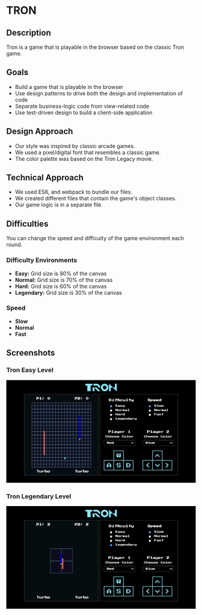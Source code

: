# TRON

## Description

Tron is a game that is playable in the browser based on the classic Tron game.

## Goals

* Build a game that is playable in the browser
* Use design patterns to drive both the design and implementation of code
* Separate business-logic code from view-related code
* Use test-driven design to build a client-side application

## Design Approach

* Our style was inspired by classic arcade games.
* We used a pixel/digital font that resembles a classic game.
* The color palette was based on the Tron Legacy movie.

## Technical Approach

* We used ES6, and webpack to bundle our files.
* We created different files that contain the game's object classes.
* Our game logic is in a separate file.

## Difficulties

You can change the speed and difficulty of the game environment each round.

### Difficulty Environments

* **Easy:** Grid size is 80% of the canvas
* **Normal:** Grid size is 70% of the canvas
* **Hard:** Grid size is 60% of the canvas
* **Legendary:** Grid size is 30% of the canvas

### Speed
* **Slow**
* **Normal**
* **Fast**

## Screenshots

### Tron Easy Level

![Tron Easy level](./screenshots/tron_easy.png)

### Tron Legendary Level

![Tron Legendary level](./screenshots/tron_legendary.png)
